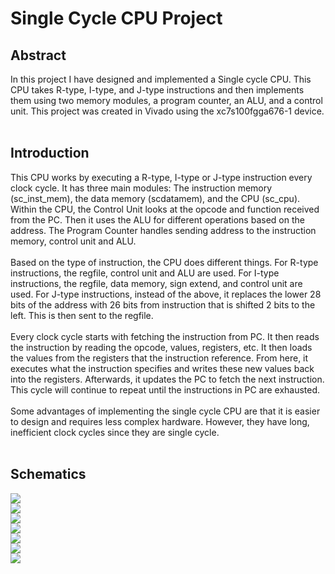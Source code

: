 <h1>Single Cycle CPU Project</h1>

<h2>Abstract</h2>
In this project I have designed and implemented a Single cycle CPU. This CPU takes R-type, I-type, and J-type instructions and then implements them using two memory modules, a program counter, an ALU, and a control unit. This project was created in Vivado using the xc7s100fgga676-1 device. 
<br/><br/>
<h2>Introduction</h2>
This CPU works by executing a R-type, I-type or J-type instruction every clock cycle. It has three main modules: The instruction memory (sc_inst_mem), the data memory (scdatamem), and the CPU (sc_cpu). Within the CPU, the Control Unit looks at the opcode and function received from the PC. Then it uses the ALU for different operations based on the address. The Program Counter handles sending address to the instruction memory, control unit and ALU. 
<br/><br/>
Based on the type of instruction, the CPU does different things. For R-type instructions, the regfile, control unit and ALU are used. For I-type instructions, the regfile, data memory, sign extend, and control unit are used. For J-type instructions, instead of the above, it replaces the lower 28 bits of the address with 26 bits from instruction that is shifted 2 bits to the left. This is then sent to the regfile.
<br/><br/>
Every clock cycle starts with fetching the instruction from PC. It then reads the instruction by reading the opcode, values, registers, etc. It then loads the values from the registers that the instruction reference. From here, it executes what the instruction specifies and writes these new values back into the registers. Afterwards, it updates the PC to fetch the next instruction. This cycle will continue to repeat until the instructions in PC are exhausted.
<br/><br/>
Some advantages of implementing the single cycle CPU are that it is easier to design and requires less complex hardware. However, they have long, inefficient clock cycles since they are single cycle.
<br/><br/>
<h2>Schematics</h2>
<img src="https://i.imgur.com/TFCeeEN.png"/>
<br/>
<img src="https://i.imgur.com/9Wj4I1j.png"/>
<br/>
<img src="https://i.imgur.com/gcsN4bg.png"/>
<br/>
<img src="https://i.imgur.com/IBM0GZE.png"/>
<br/>
<img src="https://i.imgur.com/HdG1zwL.png"/>
<br/>
<img src="https://i.imgur.com/F8sUucM.png"/>
<br/>
<img src="https://i.imgur.com/NHTC2Eu.png"/>
<br/>


